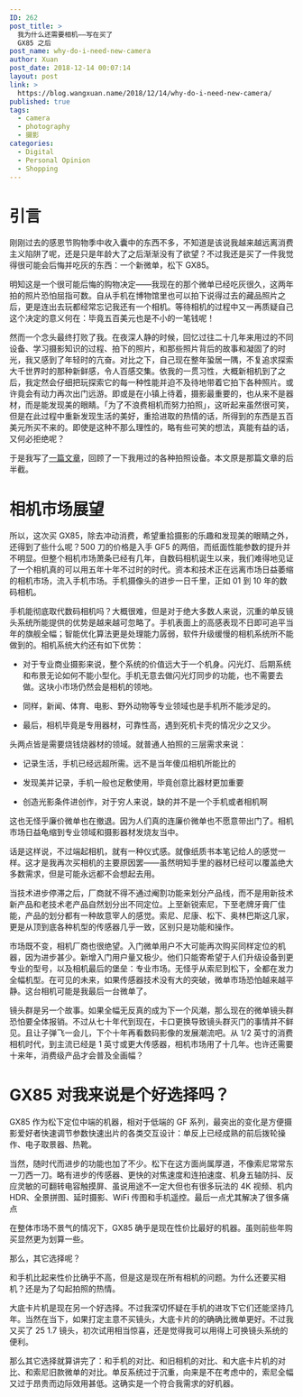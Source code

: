 ```yaml
---
ID: 262
post_title: >
  我为什么还需要相机——写在买了
  GX85 之后
post_name: why-do-i-need-new-camera
author: Xuan
post_date: 2018-12-14 00:07:14
layout: post
link: >
  https://blog.wangxuan.name/2018/12/14/why-do-i-need-new-camera/
published: true
tags:
  - camera
  - photography
  - 摄影
categories:
  - Digital
  - Personal Opinion
  - Shopping
---
```

# 引言

刚刚过去的感恩节购物季中收入囊中的东西不多，不知道是该说我越来越远离消费主义陷阱了呢，还是只是年龄大了之后渐渐没有了欲望？不过我还是买了一件我觉得很可能会后悔并吃灰的东西：一个新微单，松下 GX85。

明知这是一个很可能后悔的购物决定——我现在的那个微单已经吃灰很久，这两年拍的照片恐怕屈指可数。自从手机在博物馆里也可以拍下说得过去的藏品照片之后，更是连出去玩都经常忘记我还有一个相机。等待相机的过程中又一再质疑自己这个决定的意义何在：毕竟五百美元也是不小的一笔钱呢！

然而一个念头最终打败了我。在夜深人静的时候，回忆过往二十几年来用过的不同设备、学习摄影知识的过程、拍下的照片，和那些照片背后的故事和凝固了的时光，我又感到了年轻时的亢奋。对比之下，自己现在整年蛩居一隅，不复追求探索大千世界时的那种新鲜感，令人百感交集。依我的一贯习性，大概新相机到了之后，我定然会仔细把玩探索它的每一种性能并迫不及待地带着它拍下各种照片。或许竟会有动力再次出门远游。即或是在小镇上待着，摄影最重要的，也从来不是器材，而是能发现美的眼睛。「为了不浪费相机而努力拍照」，这听起来虽然很可笑，但是在此过程中重新发现生活的美好，重拾进取的热情的话，所得到的东西是五百美元所买不来的。即使是这种不那么理性的，略有些可笑的想法，真能有益的话，又何必拒绝呢？

于是我写了[一篇文章](https://blog.wangxuan.name/2020/04/30/my-stories-of-cameras/)，回顾了一下我用过的各种拍照设备。本文原是那篇文章的后半截。

# 相机市场展望

所以，这次买 GX85，除去冲动消费，希望重拾摄影的乐趣和发现美的眼睛之外，还得到了些什么呢？500 刀的价格是入手 GF5 的两倍，而纸面性能参数的提升并不明显。但整个相机市场萧条已经有几年，自数码相机诞生以来，我们难得地见证了一个相机真的可以用五年十年不过时的时代。资本和技术正在远离市场日益萎缩的相机市场，流入手机市场。手机摄像头的进步一日千里，正如 01 到 10 年的数码相机。

手机能彻底取代数码相机吗？大概很难，但是对于绝大多数人来说，沉重的单反镜头系统所能提供的优势是越来越可忽略了。手机表面上的高感表现不日即可追平当年的旗舰全幅；智能优化算法更是处理能力孱弱，软件升级缓慢的相机系统所不能做到的。相机系统大约还有如下优势：

-   对于专业商业摄影来说，整个系统的价值远大于一个机身。闪光灯、后期系统和布景无论如何不能小型化。手机无意去做闪光灯同步的功能，也不需要去做。这块小市场仍然会是相机的领地。

-   同样，新闻、体育、电影、野外动物等专业领域也是手机所不能涉足的。

-   最后，相机毕竟是专用器材，可靠性高，遇到死机卡壳的情况少之又少。

头两点皆是需要烧钱烧器材的领域。就普通人拍照的三层需求来说：

-   记录生活，手机已经远超所需。远不是当年傻瓜相机所能比的

-   发现美并记录，手机一般也足敷使用，毕竟创意比器材更加重要

-   创造光影条件进创作，对于穷人来说，缺的并不是一个手机或者相机啊

这也无怪乎廉价微单也在撤退。因为人们真的连廉价微单也不愿意带出门了。相机市场日益龟缩到专业领域和摄影器材发烧友当中。

话是这样说，不过端起相机，就有一种仪式感。就像纸质书本笔记给人的感觉一样。这才是我再次买相机的主要原因罢——虽然明知手里的器材已经可以覆盖绝大多数需求，但是可能永远都不会想起去用。

当技术进步停滞之后，厂商就不得不通过阉割功能来划分产品线，而不是用新技术新产品和老技术老产品自然划分出不同定位。上至新锐索尼，下至老牌牙膏厂佳能，产品的划分都有一种故意宰人的感觉。索尼、尼康、松下、奥林巴斯这几家，更是从顶到底各种机型的传感器几乎一致，区别只是功能和操作。

市场既不变，相机厂商也很绝望。入门微单用户不大可能再次购买同样定位的机器，因为进步甚少。新增入门用户量又极少。他们只能寄希望于人们升级设备到更专业的型号，以及相机最后的堡垒：专业市场。无怪乎从索尼到松下，全都在发力全幅机型。在可见的未来，如果传感器技术没有大的突破，微单市场恐怕越来越平静。这台相机可能是我最后一台微单了。

镜头群是另一个故事。如果全幅无反真的成为下一个风潮，那么现在的微单镜头群恐怕要全体报销。不过从七十年代到现在，卡口更换导致镜头群灭门的事情并不鲜见。且让子弹飞一会儿，下个十年再看数码影像的发展潮流吧。从 1/2 英寸的消费相机时代，到主流已经是 1 英寸或更大传感器，相机市场用了十几年。也许还需要十来年，消费级产品才会普及全画幅？

# GX85 对我来说是个好选择吗？

GX85 作为松下定位中端的机器，相对于低端的 GF 系列，最突出的变化是方便摄影爱好者快速调节参数快速出片的各类交互设计：单反上已经成熟的前后拨轮操作、电子取景器、热靴。

当然，随时代而进步的功能也加了不少。松下在这方面尚属厚道，不像索尼常常东一刀西一刀。略有进步的传感器、更快的对焦速度和连拍速度、机身五轴防抖、反应灵敏的可翻转电容触摸屏、虽说用途不一定大但也有很多玩法的 4K 视频、机内 HDR、全景拼图、延时摄影、WiFi 传图和手机遥控。最后一点尤其解决了很多痛点

在整体市场不景气的情况下，GX85 确乎是现在性价比最好的机器。虽则前些年购买显然更为划算一些。

那么，其它选择呢？

和手机比起来性价比确乎不高，但是这是现在所有相机的问题。为什么还要买相机？还是为了勾起拍照的热情。

大底卡片机是现在另一个好选择。不过我深切怀疑在手机的进攻下它们还能坚持几年。当然在当下，如果打定主意不买镜头，大底卡片的的确确比微单更好。不过我又买了 25 1.7 镜头，初次试用相当惊喜，还是觉得我可以用得上可换镜头系统的便利。

那么其它选择就算讲完了：和手机的对比、和旧相机的对比、和大底卡片机的对比、和索尼旧款微单的对比。单反系统过于沉重，向来是不在考虑中的，索尼全幅又过于昂贵而边际效用甚低。这确实是一个符合我需求的好机器。